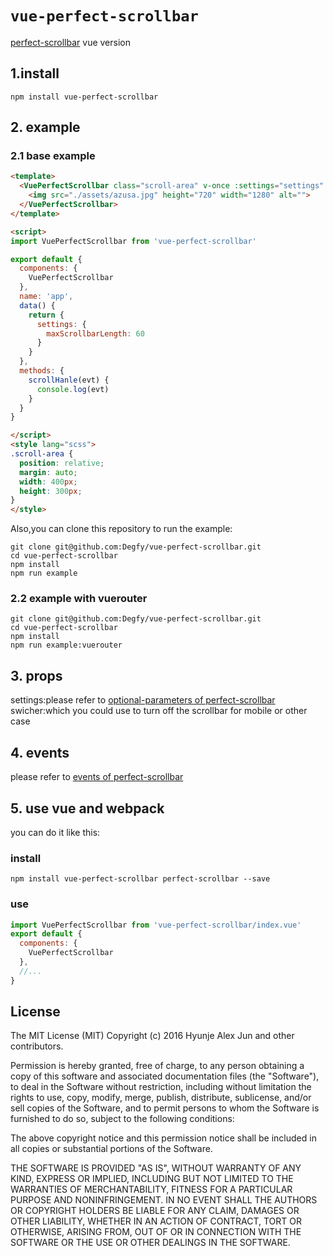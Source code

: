 # `vue-perfect-scrollbar`

[perfect-scrollbar](https://github.com/noraesae/perfect-scrollbar) vue version

## 1.install

```
npm install vue-perfect-scrollbar
```

## 2. example

### 2.1 base example

```html
<template>
  <VuePerfectScrollbar class="scroll-area" v-once :settings="settings" @ps-scroll-y="scrollHanle">
    <img src="./assets/azusa.jpg" height="720" width="1280" alt="">
  </VuePerfectScrollbar>
</template>

<script>
import VuePerfectScrollbar from 'vue-perfect-scrollbar'

export default {
  components: {
    VuePerfectScrollbar
  },
  name: 'app',
  data() {
    return {
      settings: {
        maxScrollbarLength: 60
      }
    }
  },
  methods: {
    scrollHanle(evt) {
      console.log(evt)
    }
  }
}

</script>
<style lang="scss">
.scroll-area {
  position: relative;
  margin: auto;
  width: 400px;
  height: 300px;
}
</style>

```
Also,you can clone this repository to run the example:

```shell
git clone git@github.com:Degfy/vue-perfect-scrollbar.git
cd vue-perfect-scrollbar
npm install
npm run example
```
### 2.2 example with vuerouter
```shell
git clone git@github.com:Degfy/vue-perfect-scrollbar.git
cd vue-perfect-scrollbar
npm install
npm run example:vuerouter
```

## 3. props

settings:please refer to [optional-parameters of perfect-scrollbar](https://github.com/noraesae/perfect-scrollbar#optional-parameters)
swicher:which you could use to turn off the scrollbar for mobile or other case


## 4. events

please refer to [events of perfect-scrollbar](https://github.com/noraesae/perfect-scrollbar#events)

## 5. use vue and webpack
you can do it like this:

### install
```shell
npm install vue-perfect-scrollbar perfect-scrollbar --save
```

### use
```js
import VuePerfectScrollbar from 'vue-perfect-scrollbar/index.vue'
export default {
  components: {
    VuePerfectScrollbar
  },
  //...
}
```

## License

The MIT License (MIT) Copyright (c) 2016 Hyunje Alex Jun and other contributors.

Permission is hereby granted, free of charge, to any person obtaining a copy of this software and associated documentation files (the "Software"), to deal in the Software without restriction, including without limitation the rights to use, copy, modify, merge, publish, distribute, sublicense, and/or sell copies of the Software, and to permit persons to whom the Software is furnished to do so, subject to the following conditions:

The above copyright notice and this permission notice shall be included in all copies or substantial portions of the Software.

THE SOFTWARE IS PROVIDED "AS IS", WITHOUT WARRANTY OF ANY KIND, EXPRESS OR IMPLIED, INCLUDING BUT NOT LIMITED TO THE WARRANTIES OF MERCHANTABILITY, FITNESS FOR A PARTICULAR PURPOSE AND NONINFRINGEMENT. IN NO EVENT SHALL THE AUTHORS OR COPYRIGHT HOLDERS BE LIABLE FOR ANY CLAIM, DAMAGES OR OTHER LIABILITY, WHETHER IN AN ACTION OF CONTRACT, TORT OR OTHERWISE, ARISING FROM, OUT OF OR IN CONNECTION WITH THE SOFTWARE OR THE USE OR OTHER DEALINGS IN THE SOFTWARE.
